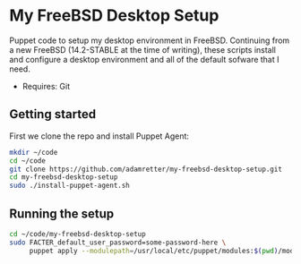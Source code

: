 # My FreeBSD Desktop Setup

Puppet code to setup my desktop environment in FreeBSD.
Continuing from a new FreeBSD (14.2-STABLE at the time of writing), these scripts install and configure a desktop environment and all of the default sofware that I need.

* Requires: Git


## Getting started

First we clone the repo and install Puppet Agent:
```sh
mkdir ~/code
cd ~/code
git clone https://github.com/adamretter/my-freebsd-desktop-setup.git
cd my-freebsd-desktop-setup
sudo ./install-puppet-agent.sh
```


## Running the setup

```sh
cd ~/code/my-freebsd-desktop-setup
sudo FACTER_default_user_password=some-password-here \
     puppet apply --modulepath=/usr/local/etc/puppet/modules:$(pwd)/modules:/usr/local/etc/puppet/vendor_modules .
```

